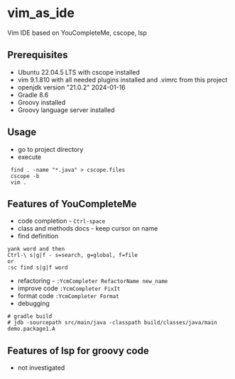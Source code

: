 # vim_as_ide
Vim IDE based on YouCompleteMe, cscope, lsp

## Prerequisites

- Ubuntu 22.04.5 LTS with cscope installed
- vim 9.1.810 with all needed plugins installed and .vimrc from this project
- openjdk version "21.0.2" 2024-01-16
- Gradle 8.6
- Groovy installed
- Groovy language server installed

## Usage

- go to project directory
- execute
```
 find . -name "*.java" > cscope.files
 cscope -b
 vim .
```
## Features of YouCompleteMe
- code completion - `Ctrl-space`
- class and methods docs - keep cursor on name
- find definition 
```
yank word and then
Ctrl-\ s|g|f - s=search, g=global, f=file
or
:sc find s|g|f word
```
- refactoring - `:YcmCompleter RefactorName new_name`
- improve code `:YcmCompleter FixIt`
- format code `:YcmCompleter Format`
- debugging

```
# gradle build
# jdb -sourcepath src/main/java -classpath build/classes/java/main demo.package1.A
```
## Features of lsp for groovy code
- not investigated

